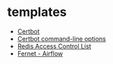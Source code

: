 # templates


- [Certbot](https://github.com/certbot/certbot/)
- [Certbot command-line options](https://eff-certbot.readthedocs.io/en/stable/using.html#certbot-command-line-options)
- [Redis Access Control List](https://redis.io/docs/management/security/acl/)
- [Fernet - Airflow](https://airflow.apache.org/docs/apache-airflow/stable/security/secrets/fernet.html#rotating-encryption-keys)

